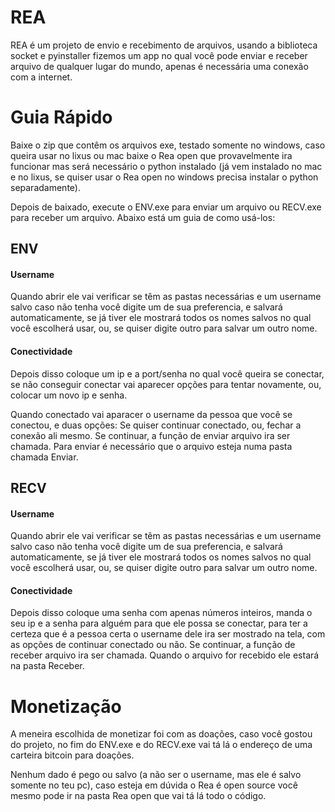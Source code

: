 # REA
  REA é um projeto de envio e recebimento de arquivos, usando a biblioteca socket e pyinstaller fizemos um app no qual você pode enviar e receber arquivo de qualquer lugar
  do mundo, apenas é necessária uma conexão com a internet.


# Guia Rápido
  Baixe o zip que contêm os arquivos exe, testado somente no windows, caso queira usar no lixus ou mac baixe o Rea open que provavelmente ira funcionar mas
  será necessário o python instalado (já vem instalado no mac e no lixus, se quiser usar o Rea open no windows precisa instalar o python separadamente).

  Depois de baixado, execute o ENV.exe para enviar um arquivo ou RECV.exe para receber um arquivo. Abaixo está um guia de como usá-los:


## ENV
  #### Username
  Quando abrir ele vai verificar se têm as pastas necessárias e um username salvo caso não tenha você digite um de sua preferencia, e salvará automaticamente,
  se já tiver ele
  mostrará todos os nomes salvos no qual você escolherá usar, ou, se quiser digite outro para salvar um outro nome.

  #### Conectividade
  Depois disso coloque um ip e a port/senha no qual você queira se conectar, se não conseguir conectar vai aparecer opções para tentar novamente, ou, colocar
  um novo ip e senha.

  Quando conectado vai aparacer o username da pessoa que você se conectou, e duas opções: Se quiser continuar conectado, ou, fechar a conexão ali mesmo.
  Se continuar, a função de enviar arquivo ira ser chamada. Para enviar é necessário que o arquivo esteja numa pasta chamada Enviar.
 
## RECV 
  #### Username
  Quando abrir ele vai verificar se têm as pastas necessárias e um username salvo caso não tenha você digite um de sua preferencia, e salvará automaticamente,
  se já tiver ele
  mostrará todos os nomes salvos no qual você escolherá usar, ou, se quiser digite outro para salvar um outro nome.

  #### Conectividade
  Depois disso coloque uma senha com apenas números inteiros, manda o seu ip e a senha para alguém para que ele possa se conectar, para ter a certeza que é
  a pessoa certa o username dele ira ser mostrado na tela, com as opções de continuar conectado ou não.
  Se continuar, a função de receber arquivo ira ser chamada. Quando o arquivo for recebido ele estará na pasta Receber.


# Monetização
  A meneira escolhida de monetizar foi com as doações, caso você gostou do projeto, no fim do ENV.exe e do RECV.exe vai tá lá o endereço de uma carteira
  bitcoin
  para doações.
  
  Nenhum dado é pego ou salvo (a não ser o username, mas ele é salvo somente no teu pc), caso esteja em dúvida o Rea é open source você mesmo pode ir na pasta
  Rea open que vai tá lá todo o código.
